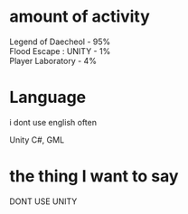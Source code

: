 # amount of activity 

Legend of Daecheol - 95% <br>
Flood Escape : UNITY - 1% <br>
Player Laboratory - 4%

# Language
i dont use english often<br>

Unity C#,
GML

# the thing I want to say 
DONT USE UNITY
